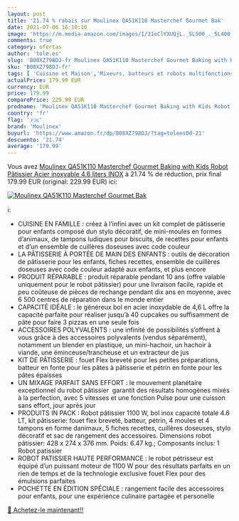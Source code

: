 ```yaml
---
layout: post
title: '21.74 % rabais sur Moulinex QA51K110 Masterchef Gourmet Bak'
date: 2021-07-06 16:10:10
image: 'https://m.media-amazon.com/images/I/31oClYXUQjL._SL500_._SL400_.jpg'
comments: true
category: ofertas
author: 'tole.es'
slug: 'B08XZ798DJ-fr Moulinex QA51K110 Masterchef Gourmet Baking with Kids...'
sku: 'B08XZ798DJ-fr'
tags: [ 'Cuisine et Maison','Mixeurs, batteurs et robots multifonctions','Petit électroménager','Pièces et accessoires pour petit électroménager','Robots multifonctions','Robots ménagers','moulinex', ]
actualPrice: 179.99 EUR
currency: EUR
price: 179.99
comparePrice: 229.99 EUR
prodname: 'Moulinex QA51K110 Masterchef Gourmet Baking with Kids Robot Pâtissier  Acier inoxyable  4.6 liters  INOX'
country: 'fr'
flag: '🇫🇷'
brand: 'Moulinex'
buyurl: 'https://www.amazon.fr/dp/B08XZ798DJ/?tag=tolees0d-21'
descuento: '21.74'
average: '179.99'
---
```


Vous avez [Moulinex QA51K110 Masterchef Gourmet Baking with Kids Robot Pâtissier  Acier inoxyable  4.6 liters  INOX](https://www.amazon.fr/dp/B08XZ798DJ/?tag=tolees0d-21)  à  21.74 % de réduction, prix final  179.99 EUR (original: 229.99 EUR) ici:

[![Moulinex QA51K110 Masterchef Gourmet Bak](https://m.media-amazon.com/images/I/31oClYXUQjL._SL500_._SL400_.jpg)](https://www.amazon.fr/dp/B08XZ798DJ/?tag=tolees0d-21)

ℹ️:

- CUISINE EN FAMILLE : créez à l’infini avec un kit complet de pâtisserie pour enfants composé dun stylo décoratif, de mini-moules en formes d’animaux, de tampons ludiques pour biscuits, de recettes pour enfants et d’un ensemble de cuillères doseuses avec code couleur
- LA PÂTISSERIE À PORTÉE DE MAIN DES ENFANTS : outils de décoration de pâtisserie pour les enfants, fiches recettes, ensemble de cuillères doseuses avec code couleur adapté aux enfants, et plus encore
- PRODUIT RÉPARABLE : produit réparable pendant 10 ans (offre valable uniquement pour le robot pâtissier) pour une livraison facile, rapide et peu coûteuse de pièces de rechange pendant dix ans en moyenne, avec 6 500 centres de réparation dans le monde entier
- CAPACITÉ IDÉALE : le généreux bol en acier inoxydable de 4,6 L offre la capacité parfaite pour réaliser jusqu’à 40 cupcakes ou suffisamment de pâte pour faire 3 pizzas en une seule fois
- ACCESSOIRES POLYVALENTS : une infinité de possibilités s’offrent à vous grâce à des accessoires polyvalents (vendus séparément), notamment un blender en plastique, un mini-hachoir, un hachoir à viande, une éminceuse/trancheuse et un extracteur de jus
- KIT DE PÂTISSERIE : fouet Flex breveté pour les petites préparations, batteur en fonte pour les pâtes à pâtisserie et pétrin en fonte pour les pâtes épaisses
- UN MIXAGE PARFAIT SANS EFFORT : le mouvement planétaire exceptionnel du robot pâtissier  garantit des résultats homogènes mixés à la perfection, avec 5 vitesses et une fonction Pulse pour une cuisson sans effort, jour après jour
- PRODUITS IN PACK : Robot pâtissier 1100 W, bol inox capacité totale 4.6 LT, kit pâtisserie: fouet flex breveté, batteur, pétrin, 4 moules et 4 tampons en forme danimaux, 5 fiches recettes, cuillères doseuses, stylo décoratif et sac de rangement des accessoires. Dimensions robot pâtissier: 428 x 274 x 376 mm. Poids: 6.47 kg.; Composants inclus: 1 Robot patissier
- ROBOT PATISSIER HAUTE PERFORMANCE : le robot pétrisseur est équipé d’un puissant moteur de 1100 W pour des résultats parfaits en un rien de temps et de la technologie exclusive fouet Flex pour des émulsions parfaites
- POCHETTE EN ÉDITION SPÉCIALE : rangement facile des accessoires pour enfants, pour une expérience culinaire partagée et personelle

[🛒 Achetez-le maintenant!!](https://www.amazon.fr/dp/B08XZ798DJ/?tag=tolees0d-21)
